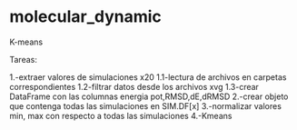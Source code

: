 # molecular_dynamic

K-means 

Tareas:

1.-extraer valores de simulaciones x20
    1.1-lectura de archivos en carpetas correspondientes
    1.2-filtrar datos desde los archivos xvg
    1.3-crear DataFrame con las columnas energia pot,RMSD,dE,dRMSD
2.-crear objeto que contenga todas las simulaciones en SIM.DF[x]
3.-normalizar valores min, max con respecto a todas las simulaciones
4.-Kmeans
